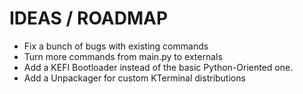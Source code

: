 # IDEAS / ROADMAP

- Fix a bunch of bugs with existing commands
- Turn more commands from main.py to externals
- Add a KEFI Bootloader instead of the basic Python-Oriented one.
- Add a Unpackager for custom KTerminal distributions